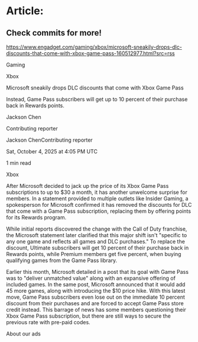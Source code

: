 # Article:

## Check commits for more!
https://www.engadget.com/gaming/xbox/microsoft-sneakily-drops-dlc-discounts-that-come-with-xbox-game-pass-160512977.html?src=rss

Gaming

Xbox

Microsoft sneakily drops DLC discounts that come with Xbox Game Pass

Instead, Game Pass subscribers will get up to 10 percent of their purchase back in Rewards points.

Jackson Chen

Contributing reporter

Jackson ChenContributing reporter

Sat, October 4, 2025 at 4:05 PM UTC

1 min read

Xbox

After Microsoft decided to jack up the price of its Xbox Game Pass subscriptions to up to $30 a month, it has another unwelcome surprise for members. In a statement provided to multiple outlets like Insider Gaming, a spokesperson for Microsoft confirmed it has removed the discounts for DLC that come with a Game Pass subscription, replacing them by offering points for its Rewards program.

While initial reports discovered the change with the Call of Duty franchise, the Microsoft statement later clarified that this major shift isn't "specific to any one game and reflects all games and DLC purchases." To replace the discount, Ultimate subscribers will get 10 percent of their purchase back in Rewards points, while Premium members get five percent, when buying qualifying games from the Game Pass library.

Earlier this month, Microsoft detailed in a post that its goal with Game Pass was to "deliver unmatched value" along with an expansive offering of included games. In the same post, Microsoft announced that it would add 45 more games, along with introducing the $10 price hike. With this latest move, Game Pass subscribers even lose out on the immediate 10 percent discount from their purchases and are forced to accept Game Pass store credit instead. This barrage of news has some members questioning their Xbox Game Pass subscription, but there are still ways to secure the previous rate with pre-paid codes.

About our ads